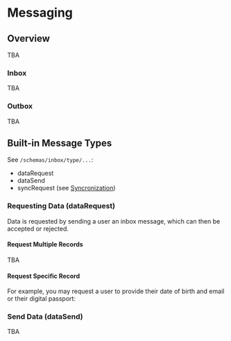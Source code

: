 # Messaging

## Overview

TBA

### Inbox

TBA

### Outbox

TBA

## Built-in Message Types

See `/schemas/inbox/type/...`:

- dataRequest
- dataSend
- syncRequest (see [Syncronization](/sync))

### Requesting Data (dataRequest)

Data is requested by sending a user an inbox message, which can then be accepted or rejected.

#### Request Multiple Records

TBA

#### Request Specific Record

For example, you may request a user to provide their date of birth and email or their digital passport:

### Send Data (dataSend)

TBA